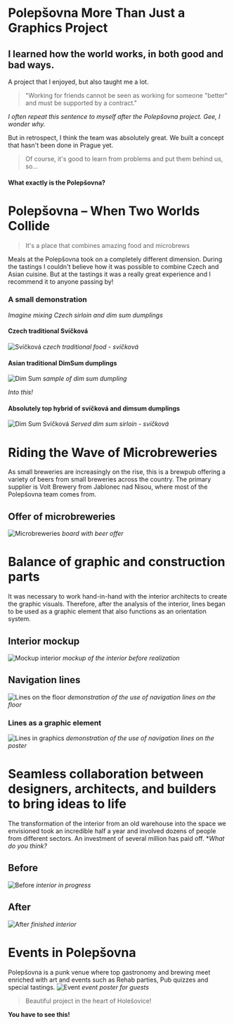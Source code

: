 # Polepšovna More Than Just a Graphics Project

## I learned how the world works, in both good and bad ways.
A project that I enjoyed, but also taught me a lot. 

> "Working for friends cannot be seen as working for someone "better" and must be supported by a contract."

*I often repeat this sentence to myself after the Polepšovna project. Gee, I wonder why.*


But in retrospect, I think the team was absolutely great. We built a concept that hasn't been done in Prague yet.

> Of course, it's good to learn from problems and put them behind us, so...
#### **What exactly is the Polepšovna?**


# Polepšovna – When Two Worlds Collide
> It's a place that combines amazing food and microbrews

Meals at the Polepšovna took on a completely different dimension. During the tastings I couldn't believe how it was possible to combine Czech and Asian cuisine. But at the tastings it was a really great experience and I recommend it to anyone passing by!
### A small demonstration
*Imagine mixing Czech sirloin and dim sum dumplings*

#### Czech traditional Svíčková  
![Svíčková](/02_first_impressions/images_casestudy/svickova.jpg)
*czech traditional food - svíčková*
#### Asian traditional DimSum dumplings
![Dim Sum](/02_first_impressions/images_casestudy/dimsum.webp)
*sample of dim sum dumpling*

*Into this!*
#### Absolutely top hybrid of svíčková and dimsum dumplings
![Dim Sum Svíčková](/02_first_impressions/images_casestudy/dimsumsvickova.jpg)
*Served dim sum sirloin - svíčková*

# Riding the Wave of Microbreweries
As small breweries are increasingly on the rise, this is a brewpub offering a variety of beers from small breweries across the country. The primary supplier is Volt Brewery from Jablonec nad Nisou, where most of the Polepšovna team comes from.

## Offer of microbreweries
![Microbreweries](/02_first_impressions/images_casestudy/Microbreweries.jpeg)
*board with beer offer*

# Balance of graphic and construction parts
It was necessary to work hand-in-hand with the interior architects to create the graphic visuals. Therefore, after the analysis of the interior, lines began to be used as a graphic element that also functions as an orientation system.    
## Interior mockup
![Mockup interior](/02_first_impressions/images_casestudy/interior.png)
*mockup of the interior before realization*
## Navigation lines
![Lines on the floor](/02_first_impressions/images_casestudy/floor_lines.jpg)
*demonstration of the use of navigation lines on the floor*
### Lines as a graphic element
![Lines in graphics](/02_first_impressions/images_casestudy/poster.png)
*demonstration of the use of navigation lines on the poster*

# Seamless collaboration between designers, architects, and builders to bring ideas to life
The transformation of the interior from an old warehouse into the space we envisioned took an incredible half a year and involved dozens of people from different sectors. An investment of several million has paid off.
**What do you think?*
## Before
![Before](/02_first_impressions/images_casestudy/mess.jpg)
*interior in progress*

## After
![After](/02_first_impressions/images_casestudy/interior.jpeg)
*finished interior*



# Events in Polepšovna
Polepšovna is a punk venue where top gastronomy and brewing meet enriched with art and events such as Rehab parties, Pub quizzes and special tastings.
![Event](/02_first_impressions/images_casestudy/event.png)
*event poster for guests*

> Beautiful project in the heart of Holešovice!

**You have to see this!**

